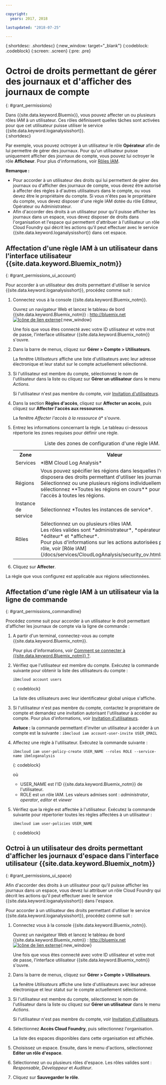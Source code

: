 ```yaml
---

copyright:
  years: 2017, 2018

lastupdated: "2018-07-25"

---
```


{:shortdesc: .shortdesc}
{:new_window: target="_blank"}
{:codeblock: .codeblock}
{:screen: .screen}
{:pre: .pre}


# Octroi de droits permettant de gérer des journaux et d'afficher des journaux de compte
{: #grant_permissions}

Dans {{site.data.keyword.Bluemix}}, vous pouvez affecter un ou plusieurs rôles IAM à un utilisateur. Ces rôles définissent quelles tâches sont activées pour que cet utilisateur puisse utiliser le service {{site.data.keyword.loganalysisshort}}.  
{:shortdesc}

Par exemple, vous pouvez octroyer à un utilisateur le rôle **Opérateur** afin de lui permettre de gérer des journaux. Pour qu'un utilisateur puisse uniquement afficher des journaux de compte, vous pouvez lui octroyer le rôle **Afficheur**. Pour plus d'informations, voir [Rôles IAM](/docs/services/CloudLogAnalysis/security_ov.html#iam_roles).

**Remarque :** 

* Pour accorder à un utilisateur des droits qui lui permettent de gérer des journaux ou d'afficher des journaux de compte, vous devez être autorisé à affecter des règles à d'autres utilisateurs dans le compte, ou vous devez être le propriétaire du compte. Si vous n'êtes pas le propriétaire du compte, vous devez disposer d'une règle IAM dotée du rôle Editeur, Opérateur ou Administrateur.
* Afin d'accorder des droits à un utilisateur pour qu'il puisse afficher les journaux dans un espace, vous devez disposer de droits dans l'organisation et l'espace qui permettent d'attribuer à l'utilisateur un rôle Cloud Foundry qui décrit les actions qu'il peut effectuer avec le service {{site.data.keyword.loganalysisshort}} dans cet espace. 

## Affectation d'une règle IAM à un utilisateur dans l'interface utilisateur {{site.data.keyword.Bluemix_notm}}
{: #grant_permissions_ui_account}

Pour accorder à un utilisateur des droits permettant d'utiliser le service {{site.data.keyword.loganalysisshort}}, procédez comme suit :

1. Connectez vous à la console {{site.data.keyword.Bluemix_notm}}.

    Ouvrez un navigateur Web et lancez le tableau de bord {{site.data.keyword.Bluemix_notm}} : [http://bluemix.net ![Icône de lien externe](../../../icons/launch-glyph.svg "Icône de lien externe")](http://bluemix.net){:new_window}
	
	Une fois que vous êtes connecté avec votre ID utilisateur et votre mot de passe, l'interface utilisateur {{site.data.keyword.Bluemix_notm}} s'ouvre.

2. Dans la barre de menus, cliquez sur **Gérer > Compte > Utilisateurs**. 

    La fenêtre *Utilisateurs* affiche une liste d'utilisateurs avec leur adresse électronique et leur statut sur le compte actuellement sélectionné.
	
3. Si l'utilisateur est membre du compte, sélectionnez le nom de l'utilisateur dans la liste ou cliquez sur **Gérer un utilisateur** dans le menu *Actions*.

    Si l'utilisateur n'est pas membre du compte, voir [Invitation d'utilisateurs](/docs/iam/iamuserinv.html#iamuserinv).

4. Dans la section **Règles d'accès**, cliquez sur **Affecter un accès**, puis cliquez sur **Affecter l'accès aux ressources**.

    La fenêtre *Affecter l'accès à la ressource à** s'ouvre.

5. Entrez les informations concernant la règle. Le tableau ci-dessous répertorie les zones requises pour définir une règle. 

    <table>
	  <caption>Liste des zones de configuration d'une règle IAM.</caption>
	  <tr>
	    <th>Zone</th>
		<th>Valeur</th>
	  </tr>
	  <tr>
	    <td>Services</td>
		<td>*IBM Cloud Log Analysis*</td>
	  </tr>	  
	  <tr>
	    <td>Régions</td>
		<td>Vous pouvez spécifier les régions dans lesquelles l'utilisateur disposera des droits permettant d'utiliser les journaux. Sélectionnez ou une plusieurs régions individuellement, ou sélectionnez **Toutes les régions en cours** pour accorder l'accès à toutes les régions.</td>
	  </tr>
	  <tr>
	    <td>Instance de service</td>
		<td>Sélectionnez *Toutes les instances de service*.</td>
	  </tr>
	  <tr>
	    <td>Rôles</td>
		<td>Sélectionnez un ou plusieurs rôles IAM. <br>Les rôles valides sont *administrateur*, *opérateur*, *éditeur* et *afficheur*. <br>Pour plus d'informations sur les actions autorisées pour chaque rôle, voir [Rôle IAM](/docs/services/CloudLogAnalysis/security_ov.html#iam_roles).
		</td>
	  </tr>
     </table>
	
6. Cliquez sur **Affecter**.
	
La règle que vous configurez est applicable aux régions sélectionnées. 


## Affectation d'une règle IAM à un utilisateur via la ligne de commande
{: #grant_permissions_commandline}

Procédez comme suit pour accorder à un utilisateur le droit permettant d'afficher les journaux de compte via la ligne de commande :

1. A partir d'un terminal, connectez-vous au compte {{site.data.keyword.Bluemix_notm}}. 

    Pour plus d'informations, voir
[Comment se connecter
à {{site.data.keyword.Bluemix_notm}} ?](/docs/services/CloudLogAnalysis/qa/cli_qa.html#login).

2. Vérifiez que l'utilisateur est membre du compte. Exécutez la commande suivante pour obtenir la liste des utilisateurs du compte :

    ```
	ibmcloud account users
	```
    {: codeblock}	

	La liste des utilisateurs avec leur identificateur global unique s'affiche.

3. Si l'utilisateur n'est pas membre du compte, contactez le propriétaire de compte et demandez une invitation autorisant l'utilisateur à accéder au compte. Pour plus d'informations, voir [Invitation d'utilisateurs](/docs/iam/iamuserinv.html#iamuserinv).

    **Astuce :** la commande permettant d'inviter un utilisateur à accéder à un compte est la suivante : `ibmcloud iam account-user-invite USER_EMAIL`
		
4. Affectez une règle à l'utilisateur. Exécutez la commande suivante :

    ```
    ibmcloud iam user-policy-create USER_NAME --roles ROLE --service-name ibmloganalysis
	```
	{: codeblock}

	où
    * USER_NAME est l'ID {{site.data.keyword.Bluemix_notm}} de l'utilisateur.
	* ROLE est un rôle IAM. Les valeurs admises sont : *administrator*, *operator*, *editor* et *viewer*

5. Vérifiez que la règle est affectée à l'utilisateur. Exécutez la commande suivante pour répertorier toutes les règles affectées à un utilisateur :

    ```
    ibmcloud iam user-policies USER_NAME
	```
	{: codeblock}




## Octroi à un utilisateur des droits permettant d'afficher les journaux d'espace dans l'interface utilisateur {{site.data.keyword.Bluemix_notm}}
{: #grant_permissions_ui_space}

Afin d'accorder des droits à un utilisateur pour qu'il puisse afficher les journaux dans un espace, vous devez lui attribuer un rôle Cloud Foundry qui décrit les actions qu'il peut effectuer avec le service {{site.data.keyword.loganalysisshort}} dans l'espace. 

Pour accorder à un utilisateur des droits permettant d'utiliser le service {{site.data.keyword.loganalysisshort}}, procédez comme suit :

1. Connectez vous à la console {{site.data.keyword.Bluemix_notm}}.

    Ouvrez un navigateur Web et lancez le tableau de bord {{site.data.keyword.Bluemix_notm}} : [http://bluemix.net ![Icône de lien externe](../../../icons/launch-glyph.svg "Icône de lien externe")](http://bluemix.net){:new_window}
	
	Une fois que vous êtes connecté avec votre ID utilisateur et votre mot de passe, l'interface utilisateur {{site.data.keyword.Bluemix_notm}} s'ouvre.

2. Dans la barre de menus, cliquez sur **Gérer > Compte > Utilisateurs**. 

    La fenêtre *Utilisateurs* affiche une liste d'utilisateurs avec leur adresse électronique et leur statut sur le compte actuellement sélectionné.
	
3. Si l'utilisateur est membre du compte, sélectionnez le nom de l'utilisateur dans la liste ou cliquez sur **Gérer un utilisateur** dans le menu *Actions*.

    Si l'utilisateur n'est pas membre du compte, voir [Invitation d'utilisateurs](/docs/iam/iamuserinv.html#iamuserinv).

4. Sélectionnez **Accès Cloud Foundry**, puis sélectionnez l'organisation.

    La liste des espaces disponibles dans cette organisation est affichée.

5. Choisissez un espace. Ensuite, dans le menu d'actions, sélectionnez **Editer un rôle d'espace**.

6. Sélectionnez un ou plusieurs rôles d'espace. Les rôles valides sont : *Responsable*, *Développeur* et *Auditeur*.
	
7. Cliquez sur **Sauvegarder le rôle**.




